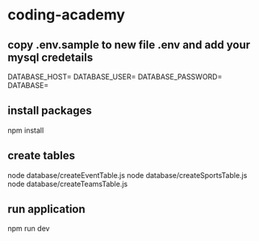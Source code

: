# coding-academy

## copy .env.sample to new file .env and add your mysql credetails

DATABASE_HOST=
DATABASE_USER=
DATABASE_PASSWORD=
DATABASE=

## install packages

npm install

## create tables

node database/createEventTable.js
node database/createSportsTable.js
node database/createTeamsTable.js

## run application

npm run dev